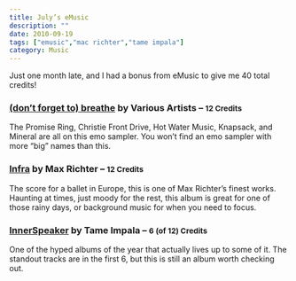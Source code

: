 ```yaml
---
title: July’s eMusic
description: ""
date: 2010-09-19
tags: ["emusic","mac richter","tame impala"]
category: Music
---
```



<p>Just one month late, and I had a bonus from eMusic to give me 40 total credits!</p>

<h3><a href="https://web.archive.org/web/20131211172902/http://www.emusic.com/album/Various-Artists-don-t-forget-to-breathe-MP3-Download/10881752.html">(don’t forget to) breathe</a> by Various Artists – <small>12 Credits</small></h3>

<p>The Promise Ring, Christie Front Drive, Hot Water Music, Knapsack, and Mineral are all on this emo sampler. You won’t find an emo sampler with more “big” names than this.</p>

<h3><a href="https://web.archive.org/web/20131211172902/http://www.emusic.com/album/Max-Richter-Infra-MP3-Download/11949893.html">Infra</a> by Max Richter – <small>12 Credits</small></h3>

<p>The score for a ballet in Europe, this is one of Max Richter’s finest works. Haunting at times, just moody for the rest, this album is great for one of those rainy days, or background music for when you need to focus.</p>

<h3><a href="https://web.archive.org/web/20131211172902/http://www.emusic.com/album/Tame-Impala-InnerSpeaker-MP3-Download/11968301.html">InnerSpeaker</a> by Tame Impala – <small>6 (of 12) Credits</small></h3>

<p>One of the hyped albums of the year that actually lives up to some of it. The standout tracks are in the first 6, but this is still an album worth checking out.</p>
